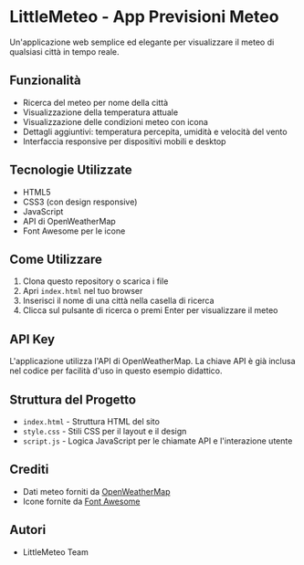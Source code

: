 # LittleMeteo - App Previsioni Meteo

Un'applicazione web semplice ed elegante per visualizzare il meteo di qualsiasi città in tempo reale.

## Funzionalità

- Ricerca del meteo per nome della città
- Visualizzazione della temperatura attuale
- Visualizzazione delle condizioni meteo con icona
- Dettagli aggiuntivi: temperatura percepita, umidità e velocità del vento
- Interfaccia responsive per dispositivi mobili e desktop

## Tecnologie Utilizzate

- HTML5
- CSS3 (con design responsive)
- JavaScript 
- API di OpenWeatherMap
- Font Awesome per le icone

## Come Utilizzare

1. Clona questo repository o scarica i file
2. Apri `index.html` nel tuo browser
3. Inserisci il nome di una città nella casella di ricerca
4. Clicca sul pulsante di ricerca o premi Enter per visualizzare il meteo

## API Key

L'applicazione utilizza l'API di OpenWeatherMap. La chiave API è già inclusa nel codice per facilità d'uso in questo esempio didattico.

## Struttura del Progetto

- `index.html` - Struttura HTML del sito
- `style.css` - Stili CSS per il layout e il design
- `script.js` - Logica JavaScript per le chiamate API e l'interazione utente

## Crediti

- Dati meteo forniti da [OpenWeatherMap](https://openweathermap.org/)
- Icone fornite da [Font Awesome](https://fontawesome.com/)

## Autori

- LittleMeteo Team 

